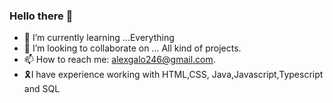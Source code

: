 ### Hello there 👋

<!--
**AlexGalo0/AlexGalo0** is a ✨ _special_ ✨ repository because its `README.md` (this file) appears on your GitHub profile.

Here are some ideas to get you started:
-->

- 🌱 I’m currently learning ...Everything
- 👯 I’m looking to collaborate on ... All kind of projects.
- 📫 How to reach me: alexgalo246@gmail.com.
- 🎗️I have experience working with HTML,CSS, Java,Javascript,Typescript and SQL

